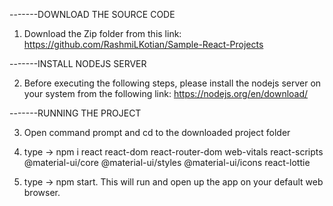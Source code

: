 -------DOWNLOAD THE SOURCE CODE
1. Download the Zip folder from this link: https://github.com/RashmiLKotian/Sample-React-Projects

-------INSTALL NODEJS SERVER

2. Before executing the following steps, please install the nodejs server on your system from the following link: https://nodejs.org/en/download/

-------RUNNING THE PROJECT

3. Open command prompt and cd to the downloaded project folder

4. type -> npm i  react react-dom react-router-dom  web-vitals react-scripts @material-ui/core @material-ui/styles @material-ui/icons react-lottie

5. type -> npm start. This will run and open up the app on your default web browser.

